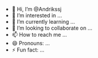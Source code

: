 - 👋 Hi, I’m @Andrikssj
- 👀 I’m interested in ...
- 🌱 I’m currently learning ...
- 💞️ I’m looking to collaborate on ...
- 📫 How to reach me ...
- 😄 Pronouns: ...
- ⚡ Fun fact: ...

<!---
Andrikssj/Andrikssj is a ✨ special ✨ repository because its `README.md` (this file) appears on your GitHub profile.
You can click the Preview link to take a look at your changes.
--->
